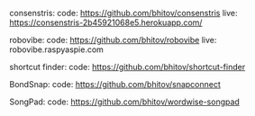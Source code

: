 

consenstris: 
  code: https://github.com/bhitov/consenstris
  live: https://consenstris-2b45921068e5.herokuapp.com/

robovibe:
  code: https://github.com/bhitov/robovibe
  live: robovibe.raspyaspie.com

shortcut finder:
  code: https://github.com/bhitov/shortcut-finder

BondSnap:
  code: https://github.com/bhitov/snapconnect


SongPad:
  code: https://github.com/bhitov/wordwise-songpad
